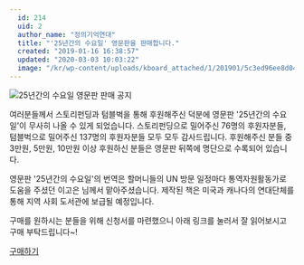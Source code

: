 ```yaml
---
  id: 214
  uid: 2
  author_name: "정의기억연대"
  title: "'25년간의 수요일' 영문판을 판매합니다."
  created: "2019-01-16 16:38:57"
  updated: "2020-03-03 10:03:22"
  image: "/kr/wp-content/uploads/kboard_attached/1/201901/5c3ed96ee8d042982439.png"
---
```

![25년간의 수요일 영문판 판매 공지](/kr/wp-content/uploads/kboard_attached/1/201901/5c3ed96ee8d042982439.png)

여러분들께서 스토리펀딩과 텀블벅을 통해 후원해주신 덕분에 영문판 '25년간의 수요일'이 무사히 나올 수 있게 되었습니다.
스토리펀딩으로 밀어주신 76명의 후원자분들, 텀블벅으로 밀어주신 137명의 후원자분들 모두 모두 감사드립니다.
후원해주신 분들 중 3만원, 5만원, 10만원 이상 후원하신 분들은 영문판 뒤쪽에 명단으로 수록되어 있습니다.

영문판 '25년간의 수요일'의 번역은 할머니들의 UN 방문 일정마다 통역자원활동가로 도움을 주셨던 이고은 님께서 맡아주셨습니다.
제작된 책은 미국과 캐나다의 연대단체를 통해 지역 사회 도서관에 보급될 예정입니다.

구매를 원하시는 분들을 위해 신청서를 마련했으니 아래 링크를 눌러서 잘 읽어보시고 구매 부탁드립니다~!

[구매하기](https://goo.gl/forms/bwrkjXkWt5gNGtpf1)
